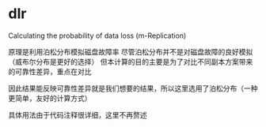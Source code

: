 # dlr
Calculating the probability of data loss (m-Replication)

原理是利用泊松分布模拟磁盘故障率
尽管泊松分布并不是对磁盘故障的良好模拟（威布尔分布是更好的选择）
但本计算的目的主要是为了对比不同副本方案带来的可靠性差异，重点在对比

因此结果能反映可靠性差异就是我们想要的结果，所以这里选用了泊松分布（一种更简单，友好的计算方式）

具体用法由于代码注释很详细，这里不再赘述
